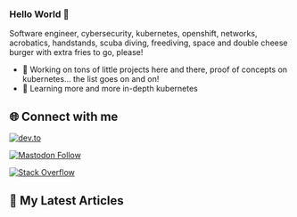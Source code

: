 ### Hello World 👋
    
Software engineer, cybersecurity, kubernetes, openshift, networks, acrobatics, handstands, scuba diving, freediving, space and double cheese burger with extra fries to go, please!

- 🔭 Working on tons of little projects here and there, proof of concepts on kubernetes... the list goes on and on!
- 🌱 Learning more and more in-depth kubernetes

## 🌐 Connect with me

[![dev.to](https://img.shields.io/badge/dev.to-0A0A0A?style=for-the-badge&logo=dev.to&logoColor=white)](https://dev.to/juanlu_sanz)

[![Mastodon Follow](https://img.shields.io/mastodon/follow/109390092224601077?domain=https://fosstodon.org&style=for-the-badge&logo=mastodon&labelColor=595aff&logoColor=white)](https://fosstodon.org/@juanlu_sanz)

[![Stack Overflow](https://img.shields.io/badge/stackoverflow.com-F58025?style=for-the-badge&logo=stackoverflow&labelColor=F58025&logoColor=white)](https://stackoverflow.com/users/1197418/juanlu)

## 📰 My Latest Articles
<!-- BLOG-POST-LIST:START -->
<!-- BLOG-POST-LIST:END -->
